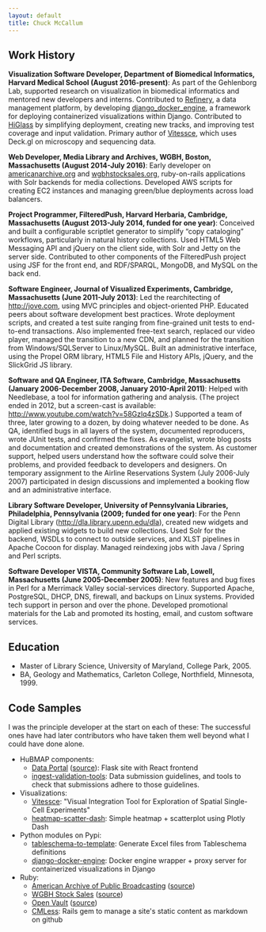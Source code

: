 ```yaml
---
layout: default
title: Chuck McCallum
---
```


## Work History

**Visualization Software Developer, Department of Biomedical Informatics, Harvard Medical School
(August 2016-present)**: As part of the Gehlenborg Lab, supported research on visualization in
biomedical informatics and mentored new developers and interns. Contributed to
[Refinery](https://github.com/refinery-platform/refinery-platform), a data management platform, by developing [django_docker_engine](https://github.com/refinery-platform/django_docker_engine), a framework for
deploying containerized visualizations within Django. Contributed to [HiGlass](http://higlass.io/)
by simplifying deployment, creating new tracks, and improving test coverage and input validation.
Primary author of [Vitessce](http://vitessce.io), which uses Deck.gl on microscopy and sequencing data.

**Web Developer, Media Library and Archives, WGBH, Boston, Massachusetts
(August 2014-July 2016)**: Early developer on [americanarchive.org](https://americanarchive.org)
and [wgbhstocksales.org](https://github.com/WGBH-MLA/stock-sales-2),
ruby-on-rails applications with Solr backends for media collections. Developed AWS scripts for
creating EC2 instances and managing green/blue deployments across load balancers.

**Project Programmer, FilteredPush, Harvard Herbaria, Cambridge, Massachusetts
(August 2013-July 2014, funded for one year)**: Conceived and built a configurable
scriptlet generator to simplify “copy cataloging” workflows, particularly in natural
history collections. Used HTML5 Web Messaging API and jQuery on the client side,
with Solr and Jetty on the server side. Contributed to other components of the FilteredPush
project using JSF for the front end, and RDF/SPARQL, MongoDB, and MySQL on the back end.

**Software Engineer, Journal of Visualized Experiments, Cambridge,
Massachusetts (June 2011-July 2013)**:    Led the rearchitecting of
http://jove.com, using MVC principles and object-oriented PHP. Educated peers
about software development best practices. Wrote deployment scripts, and
created a test suite ranging from fine-grained unit tests to end-to-end
transactions. Also implemented free-text search, replaced our video player,
managed the transition to a new CDN, and planned for the transition from
Windows/SQLServer to Linux/MySQL. Built an administrative interface, using the
Propel ORM library, HTML5 File and History APIs, jQuery, and the SlickGrid JS
library.

**Software and QA Engineer, ITA Software, Cambridge, Massachusetts (January
2006-December 2008, January 2010-April 2011)**:    Helped with Needlebase, a
tool for information gathering and analysis. (The project ended in 2012, but a
screen-cast is available: http://www.youtube.com/watch?v=58Gzlq4zSDk.)
Supported a team of three, later growing to a dozen, by doing whatever needed
to be done. As QA, identified bugs in all layers of the system, documented
reproducers, wrote JUnit tests, and confirmed the fixes. As evangelist, wrote
blog posts and documentation and created demonstrations of the system. As
customer support, helped users understand how the software could solve their
problems, and provided feedback to developers and designers. On temporary
assignment to the Airline Reservations System (July 2006-July 2007)
participated in design discussions and implemented a booking flow and an
administrative interface.

**Library Software Developer, University of Pennsylvania Libraries,
Philadelphia, Pennsylvania (2009; funded for one year)**:    For the Penn
Digital Library (http://dla.library.upenn.edu/dla), created new widgets and
applied existing widgets to build new collections. Used Solr for the backend,
WSDLs to connect to outside services, and XLST pipelines in Apache Cocoon for
display. Managed reindexing jobs with Java / Spring and Perl scripts.

**Software Developer VISTA, Community Software Lab, Lowell, Massachusetts (June
2005-December 2005)**:    New features and bug fixes in Perl for
a Merrimack Valley social-services directory. Supported Apache, PostgreSQL,
DHCP, DNS, firewall, and backups on Linux systems. Provided tech support in
person and over the phone. Developed promotional materials for the Lab and
promoted its hosting, email, and custom software services.   

## Education
- Master of Library Science, University of Maryland, College Park, 2005.
- BA, Geology and Mathematics, Carleton College, Northfield, Minnesota, 1999.

## Code Samples

I was the principle developer at the start on each of these: The successful ones have had later contributors who have taken them well beyond what I could have done alone.

- HuBMAP components:
  - [Data Portal](https://portal.hubmapconsortium.org/) ([source](https://github.com/hubmapconsortium/portal-ui)): Flask site with React frontend
  - [ingest-validation-tools](https://github.com/hubmapconsortium/ingest-validation-tools): Data submission guidelines, and tools to check that submissions adhere to those guidelines.
- Visualizations:
  - [Vitessce](https://github.com/vitessce/vitessce): "Visual Integration Tool for Exploration of Spatial Single-Cell Experiments"
  - [heatmap-scatter-dash](https://github.com/refinery-platform/heatmap-scatter-dash): Simple heatmap + scatterplot using Plotly Dash
- Python modules on Pypi:
  - [tableschema-to-template](https://pypi.org/project/tableschema-to-template/): Generate Excel files from Tableschema definitions
  - [django-docker-engine](https://pypi.org/project/django-docker-engine/): Docker engine wrapper + proxy server for containerized visualizations in Django
- Ruby:
  - [American Archive of Public Broadcasting](http://americanarchive.org/) ([source](https://github.com/WGBH-MLA/AAPB2))
  - [WGBH Stock Sales](http://wgbhstocksales.org/) ([source](https://github.com/WGBH-MLA/stock-sales-2))
  - [Open Vault](http://openvault.wgbh.org/) ([source](https://github.com/WGBH-MLA/openvault3))
  - [CMLess](https://github.com/WGBH-MLA/cmless): Rails gem to manage a site's static content as markdown on github
